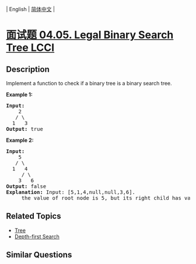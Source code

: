 
| English | [简体中文](README.md) |

# [面试题 04.05. Legal Binary Search Tree LCCI](https://leetcode-cn.com/problems/legal-binary-search-tree-lcci/)

## Description

<p>Implement a function to check if a binary tree is a binary search tree.</p>

<p><strong>Example&nbsp;1:</strong></p>

<pre>
<strong>Input:</strong>
    2
   / \
  1   3
<strong>Output:</strong> true
</pre>

<p><strong>Example&nbsp;2:</strong></p>

<pre>
<strong>Input:</strong>
    5
   / \
  1   4
&nbsp;    / \
&nbsp;   3   6
<strong>Output:</strong> false
<strong>Explanation:</strong> Input: [5,1,4,null,null,3,6].
&nbsp;    the value of root node is 5, but its right child has value 4.</pre>


## Related Topics

- [Tree](https://leetcode-cn.com/tag/tree)
- [Depth-first Search](https://leetcode-cn.com/tag/depth-first-search)

## Similar Questions



